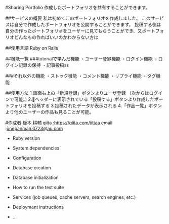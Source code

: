 #Sharing Portfolio
作成したポートフォリオを共有することができます。


##サービスの概要
私は初めてこのポートフォリオを作成しました。
このサービスは自分で作成したポートフォリオを公開することができます。
投稿する側は自分の作ったポートフォリオをユーザーに見てもらうことができ、又ポートフォリオどんなもの作ればいいのかわからない方は

##使用言語
Ruby on Rails

##機能一覧
###tutorialで学んだ機能
・ユーザー登録機能
・ログイン機能
・ログイン記録の保持
・記事投稿ss

###それ以外の機能
・ストック機能
・コメント機能
・リプライ機能
・タグ機能

##使用方法
1.画面右上の「新規登録」ボタンよりユーザ登録
（次からはログインで可能。)
2.ヘッダーに表示されている「投稿する」ボタンより作成したポートフォリオを投稿する
3.投稿されたデータが表示される
4.「作品一覧」ボタンより他のユーザーの作品も見ることが可能。

#作成者
板本 耕輔
qiita :https://qiita.com/iittaa
email :onepanman.0723@au.com

* Ruby version

* System dependencies

* Configuration

* Database creation

* Database initialization

* How to run the test suite

* Services (job queues, cache servers, search engines, etc.)

* Deployment instructions

* ...

